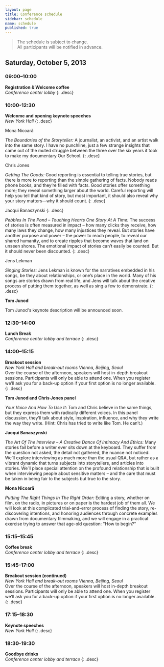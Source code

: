 ```yaml
---
layout: page
title: Conference schedule
sidebar: schedule
name: schedule
published: true
---
```


> The schedule is subject to change.  
All participants will be notified in advance.

## Saturday, October 5, 2013

### 09:00–10:00
**Registration & Welcome coffee**  
*Conference center lobby*
{: .desc}

### 10:00-12:30
**Welcome and opening keynote speeches**  
*New York Hall*
{: .desc}

Mona Nicoară

_The Boundaries of the Storyteller:_ A journalist, an activist, and an artist walk into the same story. I have no punchline, just a few strange insights that came out of the muted struggle between the three over the six years it took to make my documentary Our School. 
{: .desc}

Chris Jones

_Getting The Goods:_ Good reporting is essential to telling true stories, but there is more to reporting than the simple gathering of facts. Nobody reads phone books, and they’re filled with facts. Good stories offer something more; they reveal something larger about the world. Careful reporting will help you tell that kind of story, but most important, it should also reveal why your story matters—why it should count.
{: .desc}

Jacqui Banaszynski
{: .desc}

_Pebbles In The Pond – Touching Hearts One Story At A Time:_ The success of stories is often measured in impact – how many clicks they receive, how many laws they change, how many injustices they reveal. But stories have another purpose and power – the power to reach people, to reveal our shared humanity, and to create ripples that become waves that land on unseen shores. The emotional impact of stories can’t easily be counted. But it should never been discounted.
{: .desc}

Jens Lekman

_Singing Stories:_ Jens Lekman is known for the narratives embedded in his songs, be they about relationships, or one’s place in the world. Many of his songs are stories drawn from real life, and Jens will talk about the creative process of putting them together, as well as sing a few to demonstrate.
{: .desc}

**Tom Junod**

Tom Junod's keynote description will be announced soon. 

### 12:30–14:00
**Lunch Break**  
*Conference center lobby and terrace*
{: .desc}

### 14:00–15:15
**Breakout session**  
*New York Hall and break-out rooms Vienna, Beijing, Seoul*  
Over the course of the afternoon, speakers will host in-depth breakout sessions. Participants will only be able to attend one. When you register we’ll ask you for a back-up option if your first option is no longer available.
{: .desc}

**Tom Junod and Chris Jones panel**

_Your Voice And How To Use It:_ Tom and Chris believe in the same things, but they express them with radically different voices. In this panel discussion, they’ll talk about style, inspiration, influence, and why they write the way they write. (Hint: Chris has tried to write like Tom. He can’t.)

**Jacqui Banaszynski**

_The Art Of The Interview – A Creative Dance Of Intimacy And Ethics:_ Many stories fail before a writer ever sits down at the keyboard. They suffer from the question not asked, the detail not gathered, the nuance not noticed. We’ll explore interviewing as much more than the usual Q&A, but rather as a vibrant dynamic that turns subjects into storytellers, and articles into stories. We’ll place special attention on the profound relationship that is built when interviewing people about sensitive matters – and the care that must be taken in being fair to the subjects but true to the story.

**Mona Nicoară**

_Putting The Right Things In The Right Order:_ Editing a story, whether on film, on the radio, in pictures or on paper is the hardest job of them all. We will look at this complicated trial-and-error process of finding the story, re-discovering intentions, and honoring audiences through concrete examples drawn from documentary filmmaking, and we will engage in a practical exercise trying to answer that age-old question: "How to begin?"



### 15:15–15:45
**Coffee break**  
*Conference center lobby and terrace*
{: .desc}

### 15:45–17:00
**Breakout session (continued)**  
*New York Hall and break-out rooms Vienna, Beijing, Seoul*  
Over the course of the afternoon, speakers will host in-depth breakout sessions. Participants will only be able to attend one. When you register we’ll ask you for a back-up option if your first option is no longer available.
{: .desc}

### 17:15–18:30
**Keynote speeches**  
*New York Hall*
{: .desc}

### 18:30-19:30
**Goodbye drinks**  
*Conference center lobby and terrace*
{: .desc}